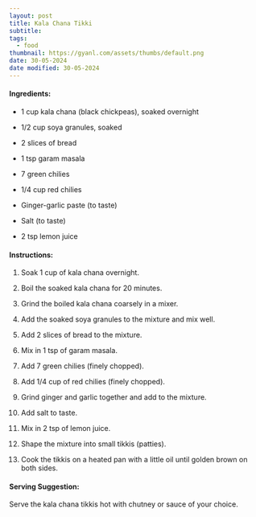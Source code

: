 ```yaml
---
layout: post
title: Kala Chana Tikki
subtitle: 
tags:
  - food
thumbnail: https://gyanl.com/assets/thumbs/default.png
date: 30-05-2024
date modified: 30-05-2024
---
```

#### Ingredients:

- 1 cup kala chana (black chickpeas), soaked overnight

- 1/2 cup soya granules, soaked

- 2 slices of bread

- 1 tsp garam masala

- 7 green chilies

- 1/4 cup red chilies

- Ginger-garlic paste (to taste)

- Salt (to taste)

- 2 tsp lemon juice

#### Instructions:

1. Soak 1 cup of kala chana overnight.

2. Boil the soaked kala chana for 20 minutes.

3. Grind the boiled kala chana coarsely in a mixer.

4. Add the soaked soya granules to the mixture and mix well.

5. Add 2 slices of bread to the mixture.

6. Mix in 1 tsp of garam masala.

7. Add 7 green chilies (finely chopped).

8. Add 1/4 cup of red chilies (finely chopped).

9. Grind ginger and garlic together and add to the mixture.

10. Add salt to taste.

11. Mix in 2 tsp of lemon juice.

12. Shape the mixture into small tikkis (patties).

13. Cook the tikkis on a heated pan with a little oil until golden brown on both sides.

#### Serving Suggestion:

Serve the kala chana tikkis hot with chutney or sauce of your choice.
